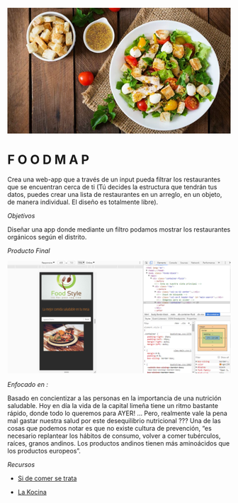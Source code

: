 ![](assets/img/comida-organica.jpg)

# F O O D M A P

Crea una web-app que a través de un input pueda filtrar los restaurantes que se encuentran cerca de ti (Tú decides la estructura que tendrán tus datos, puedes crear una lista de restaurantes en un arreglo, en un objeto, de manera individual. El diseño es totalmente libre).

_Objetivos_

Diseñar una app donde mediante un filtro podamos mostrar los restaurantes orgánicos según el distrito.

_Producto Final_

![](assets/img/readme.png)


_Enfocado en :_

Basado en concientizar a las personas en la importancia de una nutrición saludable. Hoy en día la vida de la capital limeña tiene un ritmo bastante rápido, donde todo lo queremos para AYER! … Pero, realmente vale  la pena mal gastar nuestra salud por este desequilibrio nutricional ??? 
Una de las cosas que podemos notar es que no existe cultura de prevención, “es necesario replantear los hábitos de consumo, volver a comer tubérculos, raíces, granos andinos. Los productos andinos tienen más aminoácidos que los productos europeos”.

_Recursos_

* [Si de comer se trata](https://www.youtube.com/watch?v=XEq_bAAof5k)

* [La Kocina](http://blog.klikin.com/comida-organica-a-domicilio/)
